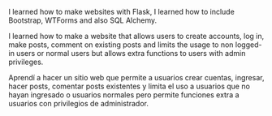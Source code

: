 I learned how to make websites with Flask, I learned how to include Bootstrap, WTForms and also SQL Alchemy.

I learned how to make a website that allows users to create accounts, log in, make posts, comment on existing posts and limits the usage to non logged-in users or normal users but allows
extra functions to users with admin privileges.

Aprendí a hacer un sitio web que permite a usuarios crear cuentas, ingresar, hacer posts, comentar posts existentes y limita el uso a usuarios que no hayan ingresado o usuarios normales pero
permite funciones extra a usuarios con privilegios de administrador.
